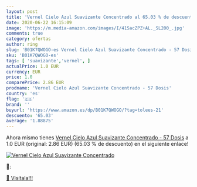 ```yaml
---
layout: post
title: 'Vernel Cielo Azul Suavizante Concentrado al 65.03 % de descuento'
date: 2020-06-22 16:15:09
image: 'https://m.media-amazon.com/images/I/41SacZPZ+AL._SL200_.jpg'
comments: true
category: ofertas
author: ring
slug: 'B01K7QWOGO-es Vernel Cielo Azul Suavizante Concentrado - 57 Dosis'
sku: 'B01K7QWOGO-es'
tags: [ 'suavizante','vernel', ]
actualPrice: 1.0 EUR
currency: EUR
price: 1.0
comparePrice: 2.86 EUR
prodname: 'Vernel Cielo Azul Suavizante Concentrado - 57 Dosis'
country: 'es'
flag: '🇪🇸'
brand: ''
buyurl: 'https://www.amazon.es/dp/B01K7QWOGO/?tag=tolees-21'
descuento: '65.03'
average: '1.88875'
---
```


Ahora mismo tienes [Vernel Cielo Azul Suavizante Concentrado - 57 Dosis](https://www.amazon.es/dp/B01K7QWOGO/?tag=tolees-21) a 1.0 EUR (original: 2.86 EUR) (65.03 %  de descuento) en el siguiente enlace!

[![Vernel Cielo Azul Suavizante Concentrado](https://m.media-amazon.com/images/I/41SacZPZ+AL._SL200_.jpg)](https://www.amazon.es/dp/B01K7QWOGO/?tag=tolees-21)

🔎:


[🛒 Visítala!!!](https://www.amazon.es/dp/B01K7QWOGO/?tag=tolees-21)
